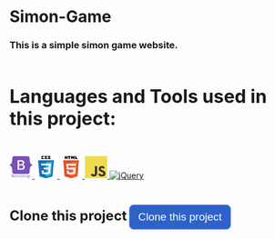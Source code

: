 # Simon-Game
<h3 align="left">This is a simple simon game website.</h3>


<p align="left">
</p>
<style>
		button {
			color: #ffffff;
			background-color: #2d63c8;
			font-size: 19px;
			border: 1px solid #758cff;
			border-radius: 8px;
			padding: 10px 15px;
			cursor: pointer
		}
		button:hover {
			color: #2d63c8;
			background-color: #ffffff;
		}
	</style>

<h3 align="left"style="display:inline-block; font-size:2rem;">Languages and Tools used in this project:</h3>
<p align="left"> <a href="https://getbootstrap.com" target="_blank" rel="noreferrer"> <img src="https://raw.githubusercontent.com/devicons/devicon/master/icons/bootstrap/bootstrap-plain-wordmark.svg" alt="bootstrap" width="40" height="40"/> </a> <a href="https://www.w3schools.com/css/" target="_blank" rel="noreferrer"> <img src="https://raw.githubusercontent.com/devicons/devicon/master/icons/css3/css3-original-wordmark.svg" alt="css3" width="40" height="40"/> </a> <a href="https://www.w3.org/html/" target="_blank" rel="noreferrer"> <img src="https://raw.githubusercontent.com/devicons/devicon/master/icons/html5/html5-original-wordmark.svg" alt="html5" width="40" height="40"/> </a> <a href="https://developer.mozilla.org/en-US/docs/Web/JavaScript" target="_blank" rel="noreferrer"> <img src="https://raw.githubusercontent.com/devicons/devicon/master/icons/javascript/javascript-original.svg" alt="javascript" width="40" height="40"/> </a>
<a href="https://jquery.com/" target="_blank" rel="noreferrer"><img src="https://www.google.com/url?sa=i&url=https%3A%2F%2Fgithub.com%2Fjquery&psig=AOvVaw17TUOPjmSNRdDfnkRgWhcx&ust=1652983702594000&source=images&cd=vfe&ved=0CAwQjRxqFwoTCLDs76TS6fcCFQAAAAAdAAAAABAI" alt="jQuery" width="40" height="40"/></a></p>
<h3 align="left" style="display:inline-block; font-size:1.5rem;">Clone this project</h3><a herf="https://github.com/AnshuSarkarANX/Simon-Game.git">	<button type="button" name="myButton">Clone this project</button></a>

